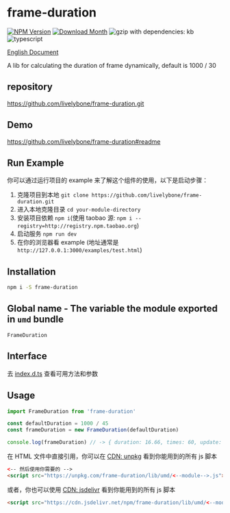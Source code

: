 # frame-duration
[![NPM Version](http://img.shields.io/npm/v/frame-duration.svg?style=flat-square)](https://www.npmjs.com/package/frame-duration)
[![Download Month](http://img.shields.io/npm/dm/frame-duration.svg?style=flat-square)](https://www.npmjs.com/package/frame-duration)
![gzip with dependencies: kb](https://img.shields.io/badge/gzip--with--dependencies-kb-brightgreen.svg "gzip with dependencies: kb")
![typescript](https://img.shields.io/badge/typescript-supported-blue.svg "typescript")

[English Document](./README.md)

A lib for calculating the duration of frame dynamically, default is 1000 / 30

## repository
https://github.com/livelybone/frame-duration.git

## Demo
https://github.com/livelybone/frame-duration#readme

## Run Example
你可以通过运行项目的 example 来了解这个组件的使用，以下是启动步骤：

1. 克隆项目到本地 `git clone https://github.com/livelybone/frame-duration.git`
2. 进入本地克隆目录 `cd your-module-directory`
3. 安装项目依赖 `npm i`(使用 taobao 源: `npm i --registry=http://registry.npm.taobao.org`)
4. 启动服务 `npm run dev`
5. 在你的浏览器看 example (地址通常是 `http://127.0.0.1:3000/examples/test.html`)

## Installation
```bash
npm i -S frame-duration
```

## Global name - The variable the module exported in `umd` bundle
`FrameDuration`

## Interface
去 [index.d.ts](./index.d.ts) 查看可用方法和参数

## Usage
```js
import FrameDuration from 'frame-duration'

const defaultDuration = 1000 / 45
const frameDuration = new FrameDuration(defaultDuration)

console.log(frameDuration) // -> { duration: 16.66, times: 60, update: [function] }
```

在 HTML 文件中直接引用，你可以在 [CDN: unpkg](https://unpkg.com/frame-duration/lib/umd/) 看到你能用到的所有 js 脚本
```html
<-- 然后使用你需要的 -->
<script src="https://unpkg.com/frame-duration/lib/umd/<--module-->.js"></script>
```

或者，你也可以使用 [CDN: jsdelivr](https://cdn.jsdelivr.net/npm/frame-duration/lib/umd/) 看到你能用到的所有 js 脚本
```html
<script src="https://cdn.jsdelivr.net/npm/frame-duration/lib/umd/<--module-->.js"></script>
```
